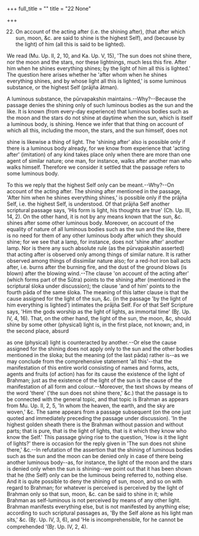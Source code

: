 +++
full_title = ""
title = "22 None"

+++


22. On account of the acting after (i.e. the shining after), (that after which sun, moon, &c. are said to shine is the highest Self), and (because by the light) of him (all this is said to be lighted).

We read (Mu. Up. II, 2, 10, and Ka. Up. V, 15), 'The sun does not shine there, nor the moon and the stars, nor these lightnings, much less this fire. After him when he shines everything shines; by the light of him all this is lighted.' The question here arises whether he 'after whom when he shines everything shines, and by whose light all this is lighted,' is some luminous substance, or the highest Self (prājña ātman).

A luminous substance, the pūrvapakshin maintains.--Why?--Because the passage denies the shining only of such luminous bodies as the sun and the like. It is known (from every-day experience) that luminous bodies such as the moon and the stars do not shine at daytime when the sun, which is itself a luminous body, is shining. Hence we infer that that thing on account of which all this, including the moon, the stars, and the sun himself, does not

shine is likewise a thing of light. The 'shining after' also is possible only if there is a luminous body already, for we know from experience that 'acting after' (imitation) of any kind takes place only when there are more than one agent of similar nature; one man, for instance, walks after another man who walks himself. Therefore we consider it settled that the passage refers to some luminous body.

To this we reply that the highest Self only can be meant.--Why?--On account of the acting after. The shining after mentioned in the passage, 'After him when he shines everything shines,' is possible only if the prājña Self, i.e. the highest Self, is understood. Of that prājña Self another scriptural passage says, 'His form is light, his thoughts are true' (Cḥ. Up. III, 14, 2). On the other hand, it is not by any means known that the sun, &c. shines after some other luminous body. Moreover, on account of the equality of nature of all luminous bodies such as the sun and the like, there is no need for them of any other luminous body after which they should shine; for we see that a lamp, for instance, does not 'shine after' another lamp. Nor is there any such absolute rule (as the pūrvapakshin asserted) that acting after is observed only among things of similar nature. It is rather observed among things of dissimilar nature also; for a red-hot iron ball acts after, i.e. burns after the burning fire, and the dust of the ground blows (is blown) after the blowing wind.--The clause 'on account of the acting after' (which forms part of the Sūtra) points to the shining after (mentioned in the scriptural śloka under discussion); the clause 'and of him' points to the fourth pāda of the same śloka. The meaning of this latter clause is that the cause assigned for the light of the sun, &c. (in the passage 'by the light of him everything is lighted') intimates the prājña Self. For of that Self Scripture says, 'Him the gods worship as the light of lights, as immortal time' (Br̥. Up. IV, 4, 16). That, on the other hand, the light of the sun, the moon, &c, should shine by some other (physical) light is, in the first place, not known; and, in the second place, absurd

as one (physical) light is counteracted by another.--Or else the cause assigned for the shining does not apply only to the sun and the other bodies mentioned in the śloka; but the meaning (of the last pāda) rather is--as we may conclude from the comprehensive statement 'all this'--that the manifestation of this entire world consisting of names and forms, acts, agents and fruits (of action) has for its cause the existence of the light of Brahman; just as the existence of the light of the sun is the cause of the manifestation of all form and colour.--Moreover, the text shows by means of the word 'there' ('the sun does not shine there,' &c.) that the passage is to be connected with the general topic, and that topic is Brahman as appears from Mu. Up. II, 2, 5, 'In whom the heaven, the earth, and the sky are woven,' &c. The same appears from a passage subsequent (on the one just quoted and immediately preceding the passage under discussion). 'In the highest golden sheath there is the Brahman without passion and without parts; that is pure, that is the light of lights, that is it which they know who know the Self.' This passage giving rise to the question, 'How is it the light of lights?' there is occasion for the reply given in 'The sun does not shine there,' &c.--In refutation of the assertion that the shining of luminous bodies such as the sun and the moon can be denied only in case of there being another luminous body--as, for instance, the light of the moon and the stars is denied only when the sun is shining--we point out that it has been shown that he (the Self) only can be the luminous being referred to, nothing else. And it is quite possible to deny the shining of sun, moon, and so on with regard to Brahman; for whatever is perceived is perceived by the light of Brahman only so that sun, moon, &c. can be said to shine in it; while Brahman as self-luminous is not perceived by means of any other light. Brahman manifests everything else, but is not manifested by anything else; according to such scriptural passages as, 'By the Self alone as his light man sits,' &c. (Br̥. Up. IV, 3, 6), and 'He is incomprehensible, for he cannot be comprehended '(Br̥. Up. IV, 2, 4).

